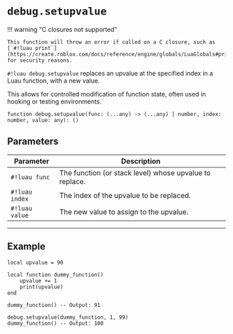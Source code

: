 # `debug.setupvalue`

!!! warning "C closures not supported"
    
    This function will throw an error if called on a C closure, such as [`#!luau print`](https://create.roblox.com/docs/reference/engine/globals/LuaGlobals#print), for security reasons.

`#!luau debug.setupvalue` replaces an upvalue at the specified index in a Luau function, with a new value.

This allows for controlled modification of function state, often used in hooking or testing environments.

```luau
function debug.setupvalue(func: (...any) -> (...any) | number, index: number, value: any): ()
```

## Parameters

| Parameter        | Description                                                    |
|------------------|----------------------------------------------------------------|
| `#!luau func`     | The function (or stack level) whose upvalue to replace.   |
| `#!luau index`    | The index of the upvalue to be replaced.                      |
| `#!luau value`    | The new value to assign to the upvalue.                       |

---

## Example

```luau title="Replacing a numeric upvalue" linenums="1"
local upvalue = 90

local function dummy_function()
    upvalue += 1
    print(upvalue)
end

dummy_function() -- Output: 91

debug.setupvalue(dummy_function, 1, 99)
dummy_function() -- Output: 100
```
